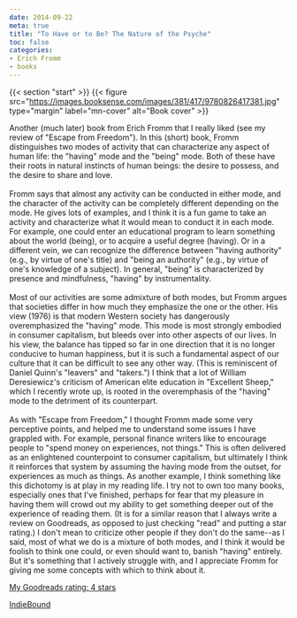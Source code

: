```yaml
---
date: 2014-09-22
meta: true
title: "To Have or to Be? The Nature of the Psyche"
toc: false
categories:
- Erich Fromm
- books
---
```


{{< section "start" >}}
{{< figure src="https://images.booksense.com/images/381/417/9780826417381.jpg" type="margin" label="mn-cover" alt="Book cover" >}}

Another (much later) book from Erich Fromm that I really liked (see my review of "Escape from Freedom"). In this (short) book, Fromm distinguishes two modes of activity that can characterize any aspect of human life: the "having" mode and the "being" mode. Both of these have their roots in natural instincts of human beings: the desire to possess, and the desire to share and love.<br /><br />Fromm says that almost any activity can be conducted in either mode, and the character of the activity can be completely different depending on the mode. He gives lots of examples, and I think it is a fun game to take an activity and characterize what it would mean to conduct it in each mode. For example, one could enter an educational program to learn something about the world (being), or to acquire a useful degree (having). Or in a different vein, we can recognize the difference between "having authority" (e.g., by virtue of one's title) and "being an authority" (e.g., by virtue of one's knowledge of a subject). In general, "being" is characterized by presence and mindfulness, "having" by instrumentality.<br /><br />Most of our activities are some admixture of both modes, but Fromm argues that societies differ in how much they emphasize the one or the other. His view (1976) is that modern Western society has dangerously overemphasized the "having" mode. This mode is most strongly embodied in consumer capitalism, but bleeds over into other aspects of our lives. In his view, the balance has tipped so far in one direction that it is no longer conducive to human happiness, but it is such a fundamental aspect of our culture that it can be difficult to see any other way. (This is reminiscent of Daniel Quinn's "leavers" and "takers.") I think that a lot of William Deresiewicz's criticism of American elite education in "Excellent Sheep," which I recently wrote up, is rooted in the overemphasis of the "having" mode to the detriment of its counterpart.<br /><br />As with "Escape from Freedom," I thought Fromm made some very perceptive points, and helped me to understand some issues I have grappled with. For example, personal finance writers like to encourage people to "spend money on experiences, not things." This is often delivered as an enlightened counterpoint to consumer capitalism, but ultimately I think it reinforces that system by assuming the having mode from the outset, for experiences as much as things. As another example, I think something like this dichotomy is at play in my reading life. I try not to own too many books, especially ones that I've finished, perhaps for fear that my pleasure in having them will crowd out my ability to get something deeper out of the experience of reading them. (It is for a similar reason that I always write a review on Goodreads, as opposed to just checking "read" and putting a star rating.) I don't mean to criticize other people if they don't do the same--as I said, most of what we do is a mixture of both modes, and I think it would be foolish to think one could, or even should want to, banish "having" entirely. But it's something that I actively struggle with, and I appreciate Fromm for giving me some concepts with which to think about it.

[My Goodreads rating: 4 stars](https://www.goodreads.com/review/show/1036219889)  

[IndieBound](https://www.indiebound.org/book/9780826417381)
